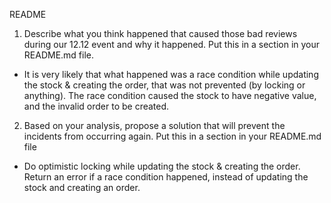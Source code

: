 README

1. Describe what you think happened that caused those bad reviews during our 12.12 event and why it happened. Put this in a section in
your README.md file.

- It is very likely that what happened was a race condition while updating the stock & creating the order, that was not prevented (by locking or anything). The race condition caused the stock to have negative value, and the invalid order to be created.

2. Based on your analysis, propose a solution that will prevent the incidents from occurring again. Put this in a section in your README.md
file

- Do optimistic locking while updating the stock & creating the order. Return an error if a race condition happened, instead of updating the stock and creating an order.

 
